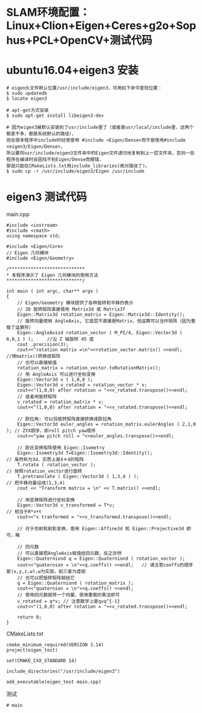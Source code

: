 # SLAM环境配置：Linux+Clion+Eigen+Ceres+g2o+Sophus+PCL+OpenCV+测试代码


# ubuntu16.04+eigen3 安装

    # eigen头文件默认位置/usr/include/eigen3，可用如下命令查找位置：
    $ sudo updatedb
    $ locate eigen3
    
    # apt-get方式安装
    $ sudo apt-get install libeigen3-dev

    # 因为eigen3被默认安装到了usr/include里了（或者是usr/local/include里，这两个都差不多，都是系统默认的路径），
    但在很多程序中include时经常使用 #include <Eigen/Dense>而不是使用#include <eigen3/Eigen/Dense>，
    所以要将usr/include/eigen3文件夹中的Eigen文件递归地复制到上一层文件夹，否则一些程序在编译时会因找不到Eigen/Dense而报错，
    那就只能在CMakeLists.txt用include_libraries(绝对路径了)。
    $ sudo cp -r /usr/include/eigen3/Eigen /usr/include
    
# eigen3 测试代码
main.cpp

    #include <iostream>
    #include <cmath>
    using namespace std;

    #include <Eigen/Core>
    // Eigen 几何模块
    #include <Eigen/Geometry>

    /****************************
    * 本程序演示了 Eigen 几何模块的使用方法
    ****************************/

    int main ( int argc, char** argv )
    {
        // Eigen/Geometry 模块提供了各种旋转和平移的表示
        // 3D 旋转矩阵直接使用 Matrix3d 或 Matrix3f
        Eigen::Matrix3d rotation_matrix = Eigen::Matrix3d::Identity();
        // 旋转向量使用 AngleAxis, 它底层不直接是Matrix，但运算可以当作矩阵（因为重载了运算符）
        Eigen::AngleAxisd rotation_vector ( M_PI/4, Eigen::Vector3d ( 0,0,1 ) );     //沿 Z 轴旋转 45 度
        cout .precision(3);
        cout<<"rotation matrix =\n"<<rotation_vector.matrix() <<endl;                //用matrix()转换成矩阵
        // 也可以直接赋值
        rotation_matrix = rotation_vector.toRotationMatrix();
        // 用 AngleAxis 可以进行坐标变换
        Eigen::Vector3d v ( 1,0,0 );
        Eigen::Vector3d v_rotated = rotation_vector * v;
        cout<<"(1,0,0) after rotation = "<<v_rotated.transpose()<<endl;
        // 或者用旋转矩阵
        v_rotated = rotation_matrix * v;
        cout<<"(1,0,0) after rotation = "<<v_rotated.transpose()<<endl;

        // 欧拉角: 可以将旋转矩阵直接转换成欧拉角
        Eigen::Vector3d euler_angles = rotation_matrix.eulerAngles ( 2,1,0 ); // ZYX顺序，即roll pitch yaw顺序
        cout<<"yaw pitch roll = "<<euler_angles.transpose()<<endl;

        // 欧氏变换矩阵使用 Eigen::Isometry
        Eigen::Isometry3d T=Eigen::Isometry3d::Identity();                // 虽然称为3d，实质上是4＊4的矩阵
        T.rotate ( rotation_vector );                                     // 按照rotation_vector进行旋转
        T.pretranslate ( Eigen::Vector3d ( 1,3,4 ) );                     // 把平移向量设成(1,3,4)
        cout << "Transform matrix = \n" << T.matrix() <<endl;

        // 用变换矩阵进行坐标变换
        Eigen::Vector3d v_transformed = T*v;                              // 相当于R*v+t
        cout<<"v tranformed = "<<v_transformed.transpose()<<endl;

        // 对于仿射和射影变换，使用 Eigen::Affine3d 和 Eigen::Projective3d 即可，略

        // 四元数
        // 可以直接把AngleAxis赋值给四元数，反之亦然
        Eigen::Quaterniond q = Eigen::Quaterniond ( rotation_vector );
        cout<<"quaternion = \n"<<q.coeffs() <<endl;   // 请注意coeffs的顺序是(x,y,z,w),w为实部，前三者为虚部
        // 也可以把旋转矩阵赋给它
        q = Eigen::Quaterniond ( rotation_matrix );
        cout<<"quaternion = \n"<<q.coeffs() <<endl;
        // 使用四元数旋转一个向量，使用重载的乘法即可
        v_rotated = q*v; // 注意数学上是qvq^{-1}
        cout<<"(1,0,0) after rotation = "<<v_rotated.transpose()<<endl;

        return 0;
    }
    
CMakeLists.txt

    cmake_minimum_required(VERSION 3.14)
    project(eigen_test)

    set(CMAKE_CXX_STANDARD 14)

    include_directories("/usr/include/eigen3")

    add_executable(eigen_test main.cpp)

测试

    # main

